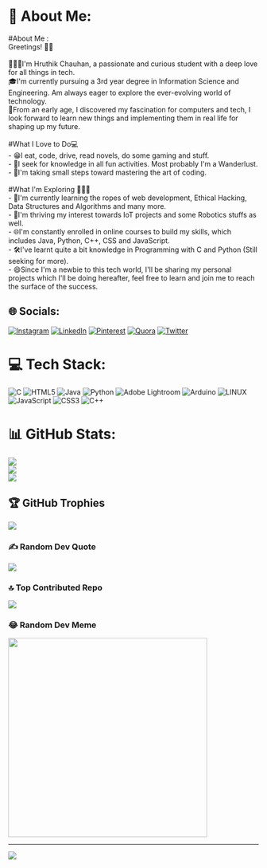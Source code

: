 # 💫 About Me:
#About Me :<br>Greetings! 👋🏻<br><br>👨🏻‍🎓I'm Hruthik Chauhan, a passionate and curious student with a deep love for all things in tech.<br>🎓I'm currently pursuing a 3rd year degree in Information Science and Engineering. Am always eager to explore the ever-evolving world of technology.<br>🧿From an early age, I discovered my fascination for computers and tech, I look forward to learn new things and implementing them in real life for shaping up my future.<br><br>#What I Love to Do💻<br>- 😁I eat, code, drive, read novels, do some gaming and stuff. <br>- 🧳I seek for knowledge in all fun activities. Most probably I'm a Wanderlust. <br>- 🐾I'm taking small steps toward mastering the art of coding.<br><br>#What I'm Exploring 👨🏻‍💻<br>- 🔮I'm currently learning the ropes of web development, Ethical Hacking, Data Structures and Algorithms and many more.<br>- 🤖I'm thriving my interest towards IoT projects and some Robotics stuffs as well.<br>- 🌐I'm constantly enrolled in online courses to build my skills, which includes Java, Python, C++, CSS and JavaScript.<br>- 🛠️I've learnt quite a bit knowledge in Programming with C and Python (Still seeking for more).<br>- 😄Since I'm a newbie to this tech world, I'll be sharing my personal projects which I'll be doing hereafter, feel free to learn and join me to reach the surface of the success.


## 🌐 Socials:
[![Instagram](https://img.shields.io/badge/Instagram-%23E4405F.svg?logo=Instagram&logoColor=white)](https://www.instagram.com/oridromeda_/) [![LinkedIn](https://img.shields.io/badge/LinkedIn-%230077B5.svg?logo=linkedin&logoColor=white)](https://www.linkedin.com/in/hruthik-chauhan-277018270/) [![Pinterest](https://img.shields.io/badge/Pinterest-%23E60023.svg?logo=Pinterest&logoColor=white)](https://in.pinterest.com/agatsumaze_/) [![Quora](https://img.shields.io/badge/Quora-%23B92B27.svg?logo=Quora&logoColor=white)](https://www.quora.com/profile/Hrxthik-Chauhan) [![Twitter](https://img.shields.io/badge/Twitter-%231DA1F2.svg?logo=Twitter&logoColor=white)](https://twitter.com/helix_07) 

# 💻 Tech Stack:
![C](https://img.shields.io/badge/c-%2300599C.svg?style=plastic&logo=c&logoColor=white) ![HTML5](https://img.shields.io/badge/html5-%23E34F26.svg?style=plastic&logo=html5&logoColor=white) ![Java](https://img.shields.io/badge/java-%23ED8B00.svg?style=plastic&logo=java&logoColor=white) ![Python](https://img.shields.io/badge/python-3670A0?style=plastic&logo=python&logoColor=ffdd54) ![Adobe Lightroom](https://img.shields.io/badge/Adobe%20Lightroom-31A8FF.svg?style=plastic&logo=Adobe%20Lightroom&logoColor=white) ![Arduino](https://img.shields.io/badge/-Arduino-00979D?style=plastic&logo=Arduino&logoColor=white) ![LINUX](https://img.shields.io/badge/Linux-FCC624?style=plastic&logo=linux&logoColor=black) ![JavaScript](https://img.shields.io/badge/javascript-%23323330.svg?style=plastic&logo=javascript&logoColor=%23F7DF1E) ![CSS3](https://img.shields.io/badge/css3-%231572B6.svg?style=plastic&logo=css3&logoColor=white) ![C++](https://img.shields.io/badge/c++-%2300599C.svg?style=plastic&logo=c%2B%2B&logoColor=white)
# 📊 GitHub Stats:
![](https://github-readme-stats.vercel.app/api?username=hruthikchauhan07&theme=dark&hide_border=true&include_all_commits=false&count_private=false)<br/>
![](https://github-readme-streak-stats.herokuapp.com/?user=hruthikchauhan07&theme=dark&hide_border=true)<br/>
![](https://github-readme-stats.vercel.app/api/top-langs/?username=hruthikchauhan07&theme=dark&hide_border=true&include_all_commits=false&count_private=false&layout=compact)

## 🏆 GitHub Trophies
![](https://github-profile-trophy.vercel.app/?username=hruthikchauhan07&theme=dracula&no-frame=true&no-bg=true&margin-w=4)

### ✍️ Random Dev Quote
![](https://quotes-github-readme.vercel.app/api?type=horizontal&theme=radical)

### 🔝 Top Contributed Repo
![](https://github-contributor-stats.vercel.app/api?username=hruthikchauhan07&limit=5&theme=dark&combine_all_yearly_contributions=true)

### 😂 Random Dev Meme
<img src='https://randommeme-five.vercel.app/' style="height: 400px;"/>

---
[![](https://visitcount.itsvg.in/api?id=hruthikchauhan07&icon=9&color=2)](https://visitcount.itsvg.in)

<!-- Proudly created with GPRM ( https://gprm.itsvg.in ) -->
